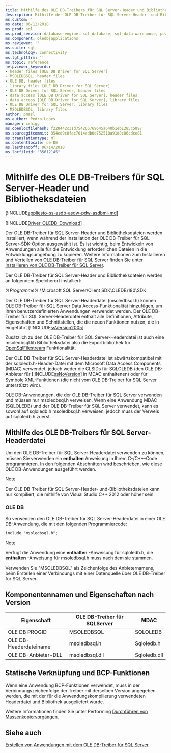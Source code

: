 ```yaml
---
title: Mithilfe des OLE DB-Treibers für SQL Server-Header und Bibliotheksdateien | Microsoft Docs
description: Mithilfe der OLE DB-Treiber für SQL Server-Header- und-Bibliotheksdateien
ms.custom: ''
ms.date: 06/12/2018
ms.prod: sql
ms.prod_service: database-engine, sql-database, sql-data-warehouse, pdw
ms.component: oledb|applications
ms.reviewer: ''
ms.suite: sql
ms.technology: connectivity
ms.tgt_pltfrm: ''
ms.topic: reference
helpviewer_keywords:
- header files [OLE DB Driver for SQL Server]
- MSOLEDBSQL, header files
- OLE DB, header files
- library files [OLE DB Driver for SQL Server]
- OLE DB Driver for SQL Server, header files
- data access [OLE DB Driver for SQL Server], header files
- data access [OLE DB Driver for SQL Server], library files
- OLE DB Driver for SQL Server, library files
- MSOLEDBSQL, library files
author: pmasl
ms.author: Pedro.Lopes
manager: craigg
ms.openlocfilehash: f228442c31d754265769645a640b1eb1285c5897
ms.sourcegitcommit: 354ed9c8fac7014adb0d752518a91d8c86cdce81
ms.translationtype: MT
ms.contentlocale: de-DE
ms.lasthandoff: 06/14/2018
ms.locfileid: "35612145"
---
```

# <a name="using-the-ole-db-driver-for-sql-server-header-and-library-files"></a>Mithilfe des OLE DB-Treibers für SQL Server-Header und Bibliotheksdateien
[!INCLUDE[appliesto-ss-asdb-asdw-pdw-asdbmi-md](../../../includes/appliesto-ss-asdb-asdw-pdw-asdbmi-md.md)]

[!INCLUDE[Driver_OLEDB_Download](../../../includes/driver_oledb_download.md)]

  Der OLE DB-Treiber für SQL Server-Header und Bibliotheksdateien werden installiert, wenn während der Installation der OLE DB-Treiber für SQL Server-SDK-Option ausgewählt ist. Es ist wichtig, beim Entwickeln von Anwendungen alle für die Entwicklung erforderlichen Dateien in die Entwicklungsumgebung zu kopieren. Weitere Informationen zum Installieren und Verteilen von OLE DB-Treiber für SQL Server finden Sie unter [Installieren von OLE DB-Treiber für SQL Server](../../oledb/applications/installing-oledb-driver-for-sql-server.md).  
  
 Der OLE DB-Treiber für SQL Server-Header und Bibliotheksdateien werden an folgendem Speicherort installiert:  
  
 *%Programme%* \Microsoft SQL Server\Client SDK\OLEDB\180\SDK  
  
 Der OLE DB-Treiber für SQL Server-Headerdatei (msoledbsql.h) können OLE DB-Treiber für SQL Server Data Access-Funktionalität hinzufügen, um Ihren benutzerdefinierten Anwendungen verwendet werden. Der OLE DB-Treiber für SQL Server-Headerdatei enthält alle Definitionen, Attribute, Eigenschaften und Schnittstellen, die die neuen Funktionen nutzen, die in eingeführt [!INCLUDE[ssVersion2005](../../../includes/ssversion2005-md.md)].  
  
 Zusätzlich zu den OLE DB-Treiber für SQL Server-Headerdatei ist auch eine msoledbsql.lib Bibliotheksdatei also die Exportbibliothek für [OpenSqlFilestream](../../../relational-databases/blob/access-filestream-data-with-opensqlfilestream.md) Funktionalität.  
  
 Der OLE DB-Treiber für SQL Server-Headerdatei ist abwärtskompatibel mit der sqloledb.h-Header-Datei mit dem Microsoft Data Access Components (MDAC) verwendet, jedoch weder die CLSIDs für SQLOLEDB (den OLE DB-Anbieter für [!INCLUDE[ssNoVersion](../../../includes/ssnoversion-md.md)] in MDAC enthaltenen) oder für Symbole XML-Funktionen (die nicht vom OLE DB-Treiber für SQL Server unterstützt wird).    
  
 OLE DB-Anwendungen, die der OLE DB-Treiber für SQL Server verwenden und müssen nur msoledbsql.h verweisen. Wenn eine Anwendung MDAC (SQLOLEDB) und der OLE DB-Treiber für SQL Server verwendet, kann es sowohl auf sqloledb.h msoledbsql.h verweisen, jedoch muss der Verweis auf sqloledb.h zuerst.  
  
## <a name="using-the-ole-db-driver-for-sql-server-header-file"></a>Mithilfe des OLE DB-Treibers für SQL Server-Headerdatei  
 Um den OLE DB-Treiber für SQL Server-Headerdatei verwenden zu können, müssen Sie verwenden ein **enthalten** Anweisung in Ihrem C-/C++-Code programmieren. In den folgenden Abschnitten wird beschrieben, wie diese OLE DB-Anwendungen ausgeführt werden.  
  
> [!NOTE]  
>  Der OLE DB-Treiber für SQL Server-Header- und-Bibliotheksdateien kann nur kompiliert, die mithilfe von Visual Studio C++ 2012 oder höher sein.  
  
### <a name="ole-db"></a>OLE DB  
 So verwenden den OLE DB-Treiber für SQL Server-Headerdatei in einer OLE DB-Anwendung, die mit den folgenden Programmiercode:  
  
```    
include "msoledbsql.h";  
```  
  
> [!NOTE]  
>  Verfügt die Anwendung eine **enthalten** -Anweisung für sqloledb.h, die **enthalten** -Anweisung für msoledbsql.h muss nach dem sie stammen.  
  
 Verwenden Sie "MSOLEDBSQL" als Zeichenfolge des Anbieternamens, beim Erstellen einer Verbindungs mit einer Datenquelle über OLE DB-Treiber für SQL Server.  

  
## <a name="component-names-and-properties-by-version"></a>Komponentennamen und Eigenschaften nach Version  

|Eigenschaft|OLE DB-Treiber für SQLServer|MDAC|  
|--------|----------------------------|----|   
|OLE DB PROGID|MSOLEDBSQL|SQLOLEDB|  
|OLE DB-Headerdateiname|msoledbsql.h|Sqloledb.h|  
|OLE DB-Anbieter-DLL|msoledbsql.dll|Sqloledb.dll| 
  
  
## <a name="static-linking-and-bcp-functions"></a>Statische Verknüpfung und BCP-Funktionen  
 Wenn eine Anwendung BCP-Funktionen verwendet, muss in der Verbindungszeichenfolge der Treiber mit derselben Version angegeben werden, die mit der für die Anwendungskompilierung verwendeten Headerdatei und Bibliothek ausgeliefert wurde.  
  
 Weitere Informationen finden Sie unter Performing [Durchführen von Massenkopiervorgängen](../../oledb/features/performing-bulk-copy-operations.md).  
  
## <a name="see-also"></a>Siehe auch  
 [Erstellen von Anwendungen mit dem OLE DB-Treiber für SQL Server](../../oledb/applications/building-applications-with-oledb-driver-for-sql-server.md)  
  
  
